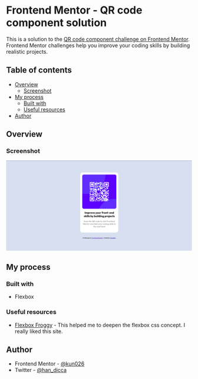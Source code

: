 # Frontend Mentor - QR code component solution

This is a solution to the [QR code component challenge on Frontend Mentor](https://www.frontendmentor.io/challenges/qr-code-component-iux_sIO_H). Frontend Mentor challenges help you improve your coding skills by building realistic projects.

## Table of contents

- [Overview](#overview)
  - [Screenshot](#screenshot)
- [My process](#my-process)
  - [Built with](#built-with)
  - [Useful resources](#useful-resources)
- [Author](#author)

## Overview

### Screenshot

![](./Screenshot.png)

## My process

### Built with

- Flexbox

### Useful resources

- [Flexbox Froggy](https://flexboxfroggy.com/) - This helped me to deepen the flexbox css concept. I really liked this site.

## Author

- Frontend Mentor - [@kun026](https://www.frontendmentor.io/profile/kun026)
- Twitter - [@han_dicca](https://www.twitter.com/han_dicca)
